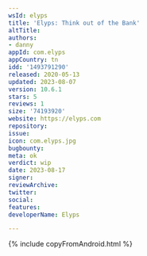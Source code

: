 ```yaml
---
wsId: elyps
title: 'Elyps: Think out of the Bank'
altTitle: 
authors:
- danny
appId: com.elyps
appCountry: tn
idd: '1493791290'
released: 2020-05-13
updated: 2023-08-07
version: 10.6.1
stars: 5
reviews: 1
size: '74193920'
website: https://elyps.com
repository: 
issue: 
icon: com.elyps.jpg
bugbounty: 
meta: ok
verdict: wip
date: 2023-08-17
signer: 
reviewArchive: 
twitter: 
social: 
features: 
developerName: Elyps

---
```


{% include copyFromAndroid.html %}